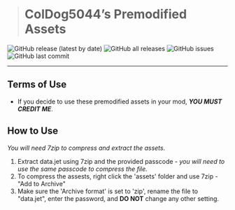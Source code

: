 > # ColDog5044’s Premodified Assets

![GitHub release (latest by date)](https://img.shields.io/github/v/release/ColDogStudios/BMC-Modified-Assets?display_name=release)
![GitHub all releases](https://img.shields.io/github/downloads/ColDogStudios/BMC-Modified-Assets/total)
![GitHub issues](https://img.shields.io/github/issues/ColDogStudios/BMC-Modified-Assets)
![GitHub last commit](https://img.shields.io/github/last-commit/ColDogStudios/BMC-Modified-Assets)

---

## Terms of Use

 - If you decide to use these premodified assets in your mod, ***YOU MUST CREDIT ME***.

## How to Use

*You will need 7zip to compress and extract the assets.*

 1. Extract data.jet using 7zip and the provided passcode - *you will need to use the same passcode to compress the file.*
 2. To compress the assests, right click the 'assets' folder and use 7zip - "Add to Archive"
 3. Make sure the 'Archive format' is set to 'zip', rename the file to "data.jet", enter the password, and **DO NOT** change any other setting.
